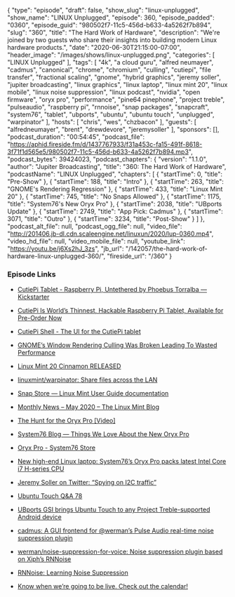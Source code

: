 {
  "type": "episode",
  "draft": false,
  "show_slug": "linux-unplugged",
  "show_name": "LINUX Unplugged",
  "episode": 360,
  "episode_padded": "0360",
  "episode_guid": "980502f7-11c5-456d-b633-4a5262f7b894",
  "slug": "360",
  "title": "The Hard Work of Hardware",
  "description": "We're joined by two guests who share their insights into building modern Linux hardware products.",
  "date": "2020-06-30T21:15:00-07:00",
  "header_image": "/images/shows/linux-unplugged.png",
  "categories": [
    "LINUX Unplugged"
  ],
  "tags": [
    "4k",
    "a cloud guru",
    "alfred neumayer",
    "cadmus",
    "canonical",
    "chrome",
    "chromium",
    "culling",
    "cutiepi",
    "file transfer",
    "fractional scaling",
    "gnome",
    "hybrid graphics",
    "jeremy soller",
    "jupiter broadcasting",
    "linux graphics",
    "linux laptop",
    "linux mint 20",
    "linux mobile",
    "linux noise suppression",
    "linux podcast",
    "nvidia",
    "open firmware",
    "oryx pro",
    "performance",
    "pine64 pinephone",
    "project treble",
    "pulseaudio",
    "raspberry pi",
    "rnnoise",
    "snap packages",
    "snapcraft",
    "system76",
    "tablet",
    "ubports",
    "ubuntu",
    "ubuntu touch",
    "unplugged",
    "warpinator"
  ],
  "hosts": [
    "chris",
    "wes",
    "chzbacon"
  ],
  "guests": [
    "alfredneumayer",
    "brent",
    "drewdevore",
    "jeremysoller"
  ],
  "sponsors": [],
  "podcast_duration": "00:54:45",
  "podcast_file": "https://aphid.fireside.fm/d/1437767933/f31a453c-fa15-491f-8618-3f71f1d565e5/980502f7-11c5-456d-b633-4a5262f7b894.mp3",
  "podcast_bytes": 39424023,
  "podcast_chapters": {
    "version": "1.1.0",
    "author": "Jupiter Broadcasting",
    "title": "360: The Hard Work of Hardware",
    "podcastName": "LINUX Unplugged",
    "chapters": [
      {
        "startTime": 0,
        "title": "Pre-Show"
      },
      {
        "startTime": 188,
        "title": "Intro"
      },
      {
        "startTime": 263,
        "title": "GNOME's Rendering Regression"
      },
      {
        "startTime": 433,
        "title": "Linux Mint 20"
      },
      {
        "startTime": 745,
        "title": "No Snaps Allowed"
      },
      {
        "startTime": 1175,
        "title": "System76's New Oryx Pro"
      },
      {
        "startTime": 2038,
        "title": "UBports Update"
      },
      {
        "startTime": 2749,
        "title": "App Pick: Cadmus"
      },
      {
        "startTime": 3071,
        "title": "Outro"
      },
      {
        "startTime": 3234,
        "title": "Post-Show"
      }
    ]
  },
  "podcast_alt_file": null,
  "podcast_ogg_file": null,
  "video_file": "http://201406.jb-dl.cdn.scaleengine.net/linuxun/2020/lup-0360.mp4",
  "video_hd_file": null,
  "video_mobile_file": null,
  "youtube_link": "https://youtu.be/j6Xs2hJ_3zs",
  "jb_url": "/142057/the-hard-work-of-hardware-linux-unplugged-360/",
  "fireside_url": "/360"
}


### Episode Links

  * [CutiePi Tablet - Raspberry Pi, Untethered by Phoebus Torralba — Kickstarter](https://www.kickstarter.com/projects/745629624/cutiepi-raspberry-pi-untethered "CutiePi Tablet - Raspberry Pi, Untethered by Phoebus Torralba — Kickstarter")
  * [CutiePi Is World’s Thinnest, Hackable Raspberry Pi Tablet, Available for Pre-Order Now](https://9to5linux.com/cutiepi-is-worlds-thinnest-hackable-raspberry-pi-tablet-available-for-pre-order-now "CutiePi Is World’s Thinnest, Hackable Raspberry Pi Tablet, Available for Pre-Order Now")
  * [CutiePi Shell - The UI for the CutiePi tablet](https://youtu.be/ivkR3tvci1Q "CutiePi Shell - The UI for the CutiePi tablet")
  * [GNOME’s Window Rendering Culling Was Broken Leading To Wasted Performance](https://www.phoronix.com/scan.php?page=news_item&px=GNOME-Broken-Culling-Fix "GNOME’s Window Rendering Culling Was Broken Leading To Wasted Performance")
  * [Linux Mint 20 Cinnamon RELEASED](https://www.linuxmint.com/rel_ulyana_cinnamon_whatsnew.php "Linux Mint 20 Cinnamon RELEASED")
  * [linuxmint/warpinator: Share files across the LAN](https://github.com/linuxmint/warpinator "linuxmint/warpinator: Share files across the LAN")
  * [Snap Store — Linux Mint User Guide documentation](https://linuxmint-user-guide.readthedocs.io/en/latest/snap.html "Snap Store — Linux Mint User Guide documentation")
  * [Monthly News – May 2020 – The Linux Mint Blog](https://blog.linuxmint.com/?p=3906 "Monthly News – May 2020 – The Linux Mint Blog")
  * [The Hunt for the Oryx Pro [Video]](https://www.youtube.com/watch?v=TcWVKqeF0MY "The Hunt for the Oryx Pro \[Video\]")
  * [System76 Blog — Things We Love About the New Oryx Pro](https://blog.system76.com/post/621907890783076352/things-we-love-about-the-new-oryx-pro "System76 Blog — Things We Love About the New Oryx Pro")
  * [Oryx Pro - System76 Store](https://system76.com/laptops/oryx "Oryx Pro - System76 Store")
  * [New high-end Linux laptop: System76’s Oryx Pro packs latest Intel Core i7 H-series CPU ](https://www.zdnet.com/article/new-high-end-linux-laptop-system76s-oryx-pro-packs-latest-intel-core-i7-h-series-cpu/ "New high-end Linux laptop: System76’s Oryx Pro packs latest Intel Core i7 H-series CPU
")

  * [Jeremy Soller on Twitter: “Spying on I2C traffic”](https://twitter.com/jeremy_soller/status/1273712745490178048 "Jeremy Soller on Twitter: “Spying on I2C traffic”")
  * [Ubuntu Touch Q&A 78](https://ubports.com/blog/ubports-blog-1/post/ubuntu-touch-q-a-78-281 "Ubuntu Touch Q&A 78")
  * [UBports GSI brings Ubuntu Touch to any Project Treble-supported Android device](https://www.xda-developers.com/ubports-gsi-brings-ubuntu-touch-to-any-project-treble-supported-android-device/ "UBports GSI brings Ubuntu Touch to any Project Treble-supported Android device")
  * [cadmus: A GUI frontend for @werman’s Pulse Audio real-time noise suppression plugin ](https://github.com/josh-richardson/cadmus/ "cadmus: A GUI frontend for @werman’s Pulse Audio real-time noise suppression plugin
")

  * [werman/noise-suppression-for-voice: Noise suppression plugin based on Xiph’s RNNoise](https://github.com/werman/noise-suppression-for-voice "werman/noise-suppression-for-voice: Noise suppression plugin based on Xiph’s RNNoise")
  * [RNNoise: Learning Noise Suppression](https://jmvalin.ca/demo/rnnoise/ "RNNoise: Learning Noise Suppression")
  * [Know when we’re going to be live. Check out the calendar!](https://www.jupiterbroadcasting.com/release-calendar/ "Know when we’re going to be live. Check out the calendar!")


